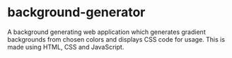 # background-generator
A background generating web application which generates gradient backgrounds from chosen colors and displays CSS code for usage. This is made using HTML, CSS and JavaScript.
